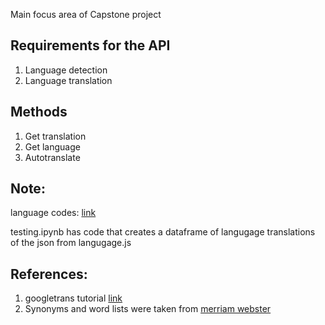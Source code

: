 Main focus area of Capstone project

## Requirements for the API
1. Language detection
2. Language translation

## Methods
1. Get translation
2. Get language
3. Autotranslate

## Note:

language codes: [link](https://en.wikipedia.org/wiki/List_of_ISO_639-1_codes) 

testing.ipynb has code that creates a dataframe of langugage translations of the json from langugage.js

## References:

1. googletrans tutorial [link](https://www.thepythoncode.com/article/translate-text-in-python)
2. Synonyms and word lists were taken from [merriam webster](https://www.merriam-webster.com/thesaurus/)